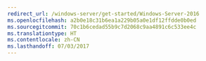 ```yaml
---
redirect_url: /windows-server/get-started/Windows-Server-2016
ms.openlocfilehash: a2b0e18c31b6ea1a229b05a0e1df12ffdde0b0ed
ms.sourcegitcommit: 70c1b6cedad55b9c7d2068c9aa4891c6c533ee4c
ms.translationtype: HT
ms.contentlocale: zh-CN
ms.lasthandoff: 07/03/2017
---
```

